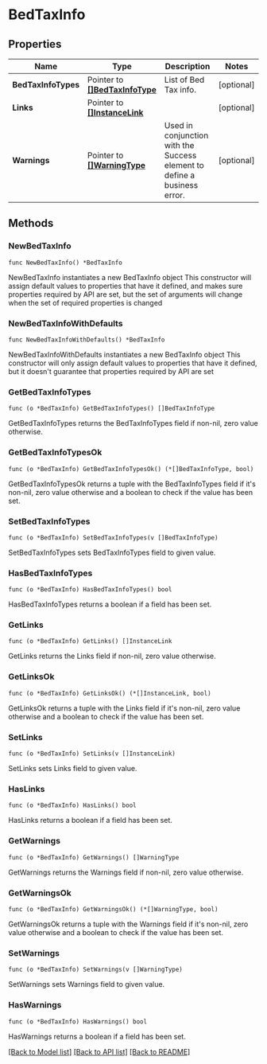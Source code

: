 # BedTaxInfo

## Properties

Name | Type | Description | Notes
------------ | ------------- | ------------- | -------------
**BedTaxInfoTypes** | Pointer to [**[]BedTaxInfoType**](BedTaxInfoType.md) | List of Bed Tax info. | [optional] 
**Links** | Pointer to [**[]InstanceLink**](InstanceLink.md) |  | [optional] 
**Warnings** | Pointer to [**[]WarningType**](WarningType.md) | Used in conjunction with the Success element to define a business error. | [optional] 

## Methods

### NewBedTaxInfo

`func NewBedTaxInfo() *BedTaxInfo`

NewBedTaxInfo instantiates a new BedTaxInfo object
This constructor will assign default values to properties that have it defined,
and makes sure properties required by API are set, but the set of arguments
will change when the set of required properties is changed

### NewBedTaxInfoWithDefaults

`func NewBedTaxInfoWithDefaults() *BedTaxInfo`

NewBedTaxInfoWithDefaults instantiates a new BedTaxInfo object
This constructor will only assign default values to properties that have it defined,
but it doesn't guarantee that properties required by API are set

### GetBedTaxInfoTypes

`func (o *BedTaxInfo) GetBedTaxInfoTypes() []BedTaxInfoType`

GetBedTaxInfoTypes returns the BedTaxInfoTypes field if non-nil, zero value otherwise.

### GetBedTaxInfoTypesOk

`func (o *BedTaxInfo) GetBedTaxInfoTypesOk() (*[]BedTaxInfoType, bool)`

GetBedTaxInfoTypesOk returns a tuple with the BedTaxInfoTypes field if it's non-nil, zero value otherwise
and a boolean to check if the value has been set.

### SetBedTaxInfoTypes

`func (o *BedTaxInfo) SetBedTaxInfoTypes(v []BedTaxInfoType)`

SetBedTaxInfoTypes sets BedTaxInfoTypes field to given value.

### HasBedTaxInfoTypes

`func (o *BedTaxInfo) HasBedTaxInfoTypes() bool`

HasBedTaxInfoTypes returns a boolean if a field has been set.

### GetLinks

`func (o *BedTaxInfo) GetLinks() []InstanceLink`

GetLinks returns the Links field if non-nil, zero value otherwise.

### GetLinksOk

`func (o *BedTaxInfo) GetLinksOk() (*[]InstanceLink, bool)`

GetLinksOk returns a tuple with the Links field if it's non-nil, zero value otherwise
and a boolean to check if the value has been set.

### SetLinks

`func (o *BedTaxInfo) SetLinks(v []InstanceLink)`

SetLinks sets Links field to given value.

### HasLinks

`func (o *BedTaxInfo) HasLinks() bool`

HasLinks returns a boolean if a field has been set.

### GetWarnings

`func (o *BedTaxInfo) GetWarnings() []WarningType`

GetWarnings returns the Warnings field if non-nil, zero value otherwise.

### GetWarningsOk

`func (o *BedTaxInfo) GetWarningsOk() (*[]WarningType, bool)`

GetWarningsOk returns a tuple with the Warnings field if it's non-nil, zero value otherwise
and a boolean to check if the value has been set.

### SetWarnings

`func (o *BedTaxInfo) SetWarnings(v []WarningType)`

SetWarnings sets Warnings field to given value.

### HasWarnings

`func (o *BedTaxInfo) HasWarnings() bool`

HasWarnings returns a boolean if a field has been set.


[[Back to Model list]](../README.md#documentation-for-models) [[Back to API list]](../README.md#documentation-for-api-endpoints) [[Back to README]](../README.md)


